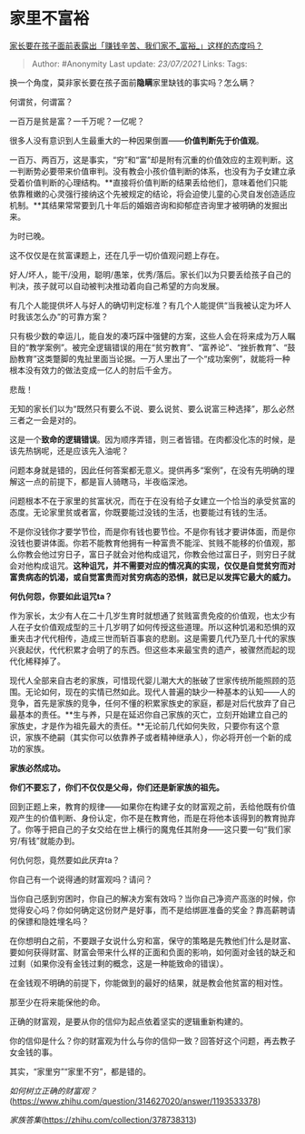 # 家里不富裕
[家长要在孩子面前表露出「赚钱辛苦、我们家不_富裕_」这样的态度吗？](https://www.zhihu.com/question/296333267/answer/551002721)

> Author: #Anonymity
> Last update: *23/07/2021* 
> Links:
> Tags:  



换一个角度，莫非家长要在孩子面前**隐瞒**家里缺钱的事实吗？怎么瞒？

何谓贫，何谓富？

一百万是贫是富？一千万呢？一亿呢？

很多人没有意识到人生最重大的一种因果倒置——**价值判断先于价值观**。

一百万、两百万，这是事实，“穷”和“富”却是附有沉重的价值效应的主观判断。这一判断势必要带来价值审判。没有教会小孩价值判断的体系，也没有为子女建立承受着价值判断的心理结构。**直接将价值判断的结果丢给他们，意味着他们只能依靠稚嫩的心灵强行接纳这个先被规定的结论，将会迫使儿童的心灵自发创造适应机制。**其结果常常要到几十年后的婚姻咨询和抑郁症咨询里才被明确的发掘出来。

为时已晚。

这不仅仅是在贫富课题上，还在几乎一切价值观问题上存在。

好人/坏人，能干/没用，聪明/愚笨，优秀/落后。家长们以为只要丢给孩子自己的判决，孩子就可以自动被判决推动着向自己希望的方向发展。

有几个人能提供坏人与好人的确切判定标准？有几个人能提供“当我被认定为坏人时我该怎么办”的可靠方案？

只有极少数的幸运儿，能自发的凑巧踩中强健的方案，这些人会在将来成为万人瞩目的“教学案例”。被完全逻辑错误的用在“贫穷教育”、“富养论”、“挫折教育”、“鼓励教育”这类蹩脚的鬼扯里面当论据。一万人里出了一个“成功案例”，就能将一种根本没有效力的做法变成一亿人的肘后千金方。

悲哉！

无知的家长们以为“既然只有要么不说、要么说贫、要么说富三种选择”，那么必然三者之一会是对的。

这是一个**致命的逻辑错误**。因为顺序弄错，则三者皆错。在肉都没化冻的时候，是该先热锅呢，还是应该先入油呢？

问题本身就是错的，因此任何答案都无意义。提供再多“案例”，在没有先明确的理解这一点的前提下，都是盲人骑瞎马，半夜临深池。

问题根本不在于家里的贫富状况，而在于在没有给子女建立一个恰当的承受贫富的态度。无论家里贫或者富，你既要能过没钱的生活，也要能过有钱的生活。

不是你没钱你才要学节俭，而是你有钱也要节俭。不是你有钱才要讲体面，而是你没钱也要讲体面。你若不能教育他拥有一种富贵不能淫、贫贱不能移的价值观，那么你教会他过穷日子，富日子就会对他构成诅咒，你教会他过富日子，则穷日子就会对他构成诅咒。**这种诅咒，并不需要对应的情况真的实现，仅仅是自觉贫穷而对富贵病态的饥渴，或自觉富贵而对贫穷病态的恐惧，就已足以发挥它最大的威力。**

**何仇何怨，你要如此诅咒ta？**

作为家长，太少有人在二十几岁生育时就想通了贫贱富贵免疫的价值观，也太少有人在子女价值观成型的三十几岁明了如何传授这些道理。所以这种饥渴和恐惧的双重夹击才代代相传，造成三世而斩百事哀的悲剧。这是需要几代乃至几十代的家族兴衰起伏，代代积累才会明了的东西。但这些本来最宝贵的遗产，被骤然而起的现代化稀释掉了。

现代人全部来自古老的家族，可惜现代婴儿潮大大的胀破了世家传统所能照顾的范围。无论如何，现在的实情已然如此。现代人普遍的缺少一种基本的认知——人的竞争，首先是家族的竞争，任何不懂的积累家族史的家庭，都是对后代放弃了自己最基本的责任。**生与养，只是在延迟你自己家族的灭亡，立刻开始建立自己的家族史，才是作为祖先最大的责任。**无论前几代如何失败，只要你有这个意识，家族不绝嗣（其实你可以依靠养子或者精神继承人），你必将开创一个新的成功的家族。

**家族必然成功。**

**你们不要忘了，你们不仅仅是父母，你们还是新家族的祖先。**

回到正题上来，教育的规律——如果你在构建子女的财富观之前，丢给他既有价值观产生的价值判断、身份认定，你不是在教育他，而是在将他本该得到的教育抛弃了。你等于把自己的子女交给在世上横行的魔鬼任其附身——这只要一句“我们家穷/有钱”就能办到。

何仇何怨，竟然要如此厌弃ta？

你自己有一个说得通的财富观吗？请问？

当你自己感到穷困时，你自己的解决方案有效吗？当你自己净资产高涨的时候，你觉得安心吗？你如何确定这份财产是好事，而不是给绑匪准备的奖金？靠高薪聘请的保镖和隐姓埋名吗？

在你想明白之前，不要跟子女说什么穷和富，保守的策略是先教他们什么是财富、要如何获得财富、财富会带来什么样的正面和负面的影响，如何面对金钱的缺乏和过剩（如果你没有金钱过剩的概念，这是一种能致命的错误）。

在金钱观不明确的前提下，你能做到的最好的结果，就是教会他贫富的相对性。

那至少在将来能保他的命。

正确的财富观，是要从你的信仰为起点依着坚实的逻辑重新构建的。

你的信仰是什么？你的财富观为什么与你的信仰一致？回答好这个问题，再去教子女金钱的事。

其实，“家里穷”“家里不穷”，都是错的。

*如何树立正确的财富观？*(https://www.zhihu.com/question/314627020/answer/1193533378)  


*家族答集*(https://zhihu.com/collection/378738313)

